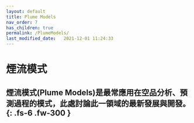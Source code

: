 ```yaml
---
layout: default
title: Plume Models
nav_order: 7
has_children: true
permalink: /PlumeModels/
last_modified_date:   2021-12-01 11:24:33
---
```


# 煙流模式

煙流模式(Plume Models)是最常應用在空品分析、預測過程的模式，此處討論此一領域的最新發展與開發。
{: .fs-6 .fw-300 }
---


